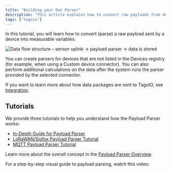 ```yaml
---
title: "Building your Own Parser"
description: "This article explains how to convert raw payloads from devices into measurable variables using the TagoIO Payload Parser and links to three step-by-step tutorials plus a video walkthrough."
tags: ["tagoio"]
---
```


In this tutorial, you will learn how to convert (parse) a raw payload sent by a
device into measurable variables.

![Data flow structure – sensor uplink → payload parser → data is stored](/docs_imagem/tagoio/sensor_flow_rounded_border.webp)

You can create parsers for devices that are not listed in the Devices registry
(for example, when using a Custom device connector). You can also perform
additional calculations on the data after the system runs the parser provided by
the selected connector.

If you want to learn more about how data packages are sent to TagoIO, see
[Integration](/docs/tagoio/integrations/index.md).

## Tutorials

We provide three tutorials to help you understand how the Payload Parser works:

- [In-Depth Guide for Payload Parser](https://community.tago.io/t/in-depth-guide-to-payload-parser/898)
- [LoRaWAN/Sigfox Payload Parser Tutorial](https://community.tago.io/t/how-to-build-a-lorawan-sigfox-payload-parser/843)
- [MQTT Payload Parser Tutorial](https://community.tago.io/t/how-to-build-an-mqtt-payload-parser/1032)

Learn more about the overall concept in the
[Payload Parser Overview](/docs/tagocore/resources/device/payload-parser.md).

For a step-by-step visual guide to payload parsing, watch this video:

<YouTube videoId="qPxTPD8qhYc" title="How to Parse Scripts Using the Payload Parser" />
